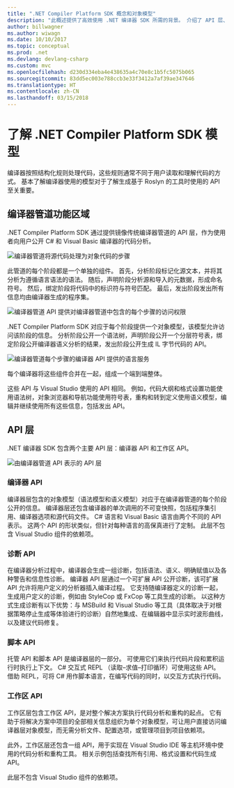 ```yaml
---
title: ".NET Compiler Platform SDK 概念和对象模型"
description: "此概述提供了高效使用 .NET 编译器 SDK 所需的背景。 介绍了 API 层、涉及的主要类型以及总体对象模型。"
author: billwagner
ms.author: wiwagn
ms.date: 10/10/2017
ms.topic: conceptual
ms.prod: .net
ms.devlang: devlang-csharp
ms.custom: mvc
ms.openlocfilehash: d230d334eba4e438635a4c70e8c1b5fc5075b065
ms.sourcegitcommit: 83dd5ec003e788ccb3e33f3412a7af39ae347646
ms.translationtype: HT
ms.contentlocale: zh-CN
ms.lasthandoff: 03/15/2018
---
```

# <a name="understand-the-net-compiler-platform-sdk-model"></a>了解 .NET Compiler Platform SDK 模型

编译器按照结构化规则处理代码，这些规则通常不同于用户读取和理解代码的方式。 基本了解编译器使用的模型对于了解生成基于 Roslyn 的工具时使用的 API 至关重要。 

## <a name="compiler-pipeline-functional-areas"></a>编译器管道功能区域

.NET Compiler Platform SDK 通过提供镜像传统编译器管道的 API 层，作为使用者向用户公开 C# 和 Visual Basic 编译器的代码分析。

![编译器管道将源代码处理为对象代码的步骤](media/compiler-pipeline.png)

此管道的每个阶段都是一个单独的组件。 首先，分析阶段标记化源文本，并将其分析为遵循语言语法的语法。 随后，声明阶段分析源和导入的元数据，形成命名符号。 然后，绑定阶段将代码中的标识符与符号匹配。 最后，发出阶段发出所有信息均由编译器生成的程序集。

![编译器管道 API 提供对编译器管道中包含的每个步骤的访问权限](media/compiler-pipeline-api.png)

.NET Compiler Platform SDK 对应于每个阶段提供一个对象模型，该模型允许访问该阶段的信息。 分析阶段公开一个语法树，声明阶段公开一个分层符号表，绑定阶段公开编译器语义分析的结果，发出阶段公开生成 IL 字节代码的 API。

![编译器管道每个步骤的编译器 API 提供的语言服务](media/compiler-pipeline-lang-svc.png)

每个编译器将这些组件合并在一起，组成一个端到端整体。

这些 API 与 Visual Studio 使用的 API 相同。 例如，代码大纲和格式设置功能使用语法树，对象浏览器和导航功能使用符号表，重构和转到定义使用语义模型，编辑并继续使用所有这些信息，包括发出 API。 

## <a name="api-layers"></a>API 层

.NET 编译器 SDK 包含两个主要 API 层：编译器 API 和工作区 API。

![由编译器管道 API 表示的 API 层](media/api-layers.png)

### <a name="compiler-apis"></a>编译器 API

编译器层包含的对象模型（语法模型和语义模型）对应于在编译器管道的每个阶段公开的信息。 编译器层还包含编译器的单次调用的不可变快照，包括程序集引用、编译器选项和源代码文件。 C# 语言和 Visual Basic 语言由两个不同的 API 表示。 这两个 API 的形状类似，但针对每种语言的高保真进行了定制。 此层不包含 Visual Studio 组件的依赖项。

### <a name="diagnostic-apis"></a>诊断 API

在编译器分析过程中，编译器会生成一组诊断，包括语法、语义、明确赋值以及各种警告和信息性诊断。 编译器 API 层通过一个可扩展 API 公开诊断，该可扩展 API 允许将用户定义的分析器插入编译过程。 它支持随编译器定义的诊断一起，生成用户定义的诊断，例如由 StyleCop 或 FxCop 等工具生成的诊断。 以这种方式生成诊断有以下优势：与 MSBuild 和 Visual Studio 等工具（具体取决于对根据策略停止生成等体验进行的诊断）自然地集成、在编辑器中显示实时波形曲线，以及建议代码修复。

### <a name="scripting-apis"></a>脚本 API

托管 API 和脚本 API 是编译器层的一部分。 可使用它们来执行代码片段和累积运行时执行上下文。
C# 交互式 REPL （读取–求值–打印循环）可使用这些 API。 借助 REPL，可将 C# 用作脚本语言，在编写代码的同时，以交互方式执行代码。

### <a name="workspaces-apis"></a>工作区 API

工作区层包含工作区 API，是对整个解决方案执行代码分析和重构的起点。 它有助于将解决方案中项目的全部相关信息组织为单个对象模型，可让用户直接访问编译器层对象模型，而无需分析文件、配置选项，或管理项目到项目依赖项。

此外，工作区层还包含一组 API，用于实现在 Visual Studio IDE 等主机环境中使用的代码分析和重构工具。 相关示例包括查找所有引用、格式设置和代码生成 API。

此层不包含 Visual Studio 组件的依赖项。
